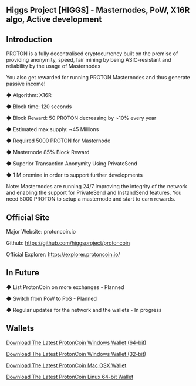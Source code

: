 ## Higgs Project [HIGGS] - Masternodes, PoW, X16R algo, Active development 

## Introduction

PROTON is a fully decentralised cryptocurrency built on the premise of providing anonymity, speed, fair mining by being ASIC-resistant and reliability by the usage of Masternodes

You also get rewarded for running PROTON Masternodes and thus generate passive income!

◆ Algorithm: X16R

◆ Block time: 120 seconds

◆ Block Reward: 50 PROTON decreasing by ~10% every year

◆ Estimated max supply: ~45 Millions

◆ Required 5000 PROTON for Masternode

◆ Masternode 85% Block Reward

◆ Superior Transaction Anonymity Using PrivateSend

◆ 1 M premine in order to support further developments

Note: Masternodes are running 24/7 improving the integrity of the network and enabling the support for PrivateSend and InstandSend features. 
You need 5000 PROTON to setup a masternode and start to earn rewards. 

## Official Site

Major Website: protoncoin.io

Github: https://github.com/higgsproject/protoncoin

Official Explorer: https://explorer.protoncoin.io/

## In Future
◆ List ProtonCoin on more exchanges - Planned

◆ Switch from PoW to PoS - Planned

◆ Regular updates for the network and the wallets - In progress


## Wallets
[Download The Latest ProtonCoin Windows Wallet (64-bit)](https://github.com/protoncoin/protoncoin/releases/download/v2.0.0/protoncoin-win64-v2.0.0.zip)

[Download The Latest ProtonCoin Windows Wallet (32-bit)](https://github.com/protoncoin/protoncoin/releases/download/v2.0.0/protoncoin-win32-v2.0.0.zip)

[Download The Latest ProtonCoin Mac OSX Wallet](https://github.com/protoncoin/protoncoin/releases/download/v2.0.0/protoncoin-osx-v2.0.0.dmg)

[Download The Latest ProtonCoin Linux 64-bit Wallet](https://github.com/protoncoin/protoncoin/releases/download/v2.0.0/protoncoin-linux64-v2.0.0.tar.gz)
